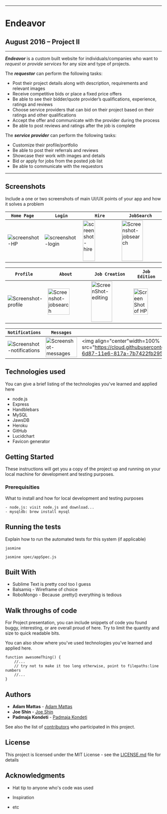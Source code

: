 ________________________________________
# Endeavor

August 2016 – Project II
---
________________________________________

***Endeavor*** is a custom built website for individuals/companies who want to *request* or *provide services* for any size and type of projects.

The ***requestor*** can perform the following tasks:  
  - Post their project details along with description, requirements and relevant images
  - Receive competitive bids or place a fixed price offers
  - Be able to see their bidder/quote provider’s qualifications, experience, ratings and reviews
  - Choose service providers that can bid on their project based on their ratings and other qualifications
  - Accept the offer and communicate with the provider during the process
  - Be able to post reviews and ratings after the job is complete

The ***service provider*** can perform the following tasks:  
  - Customize their profile/portfolio 
  - Be able to post their referrals and reviews 
  - Showcase their work with images and details
  - Bid or apply for jobs from the posted job list
  - Be able to communicate with the requestors  

________________________________________

## Screenshots
Include a one or two screenshots of main UI/UX points of your app and how it solves a problem

```Home Page ```  | ```Login``` |``` Hire ```|``` JobSearch ``` 
----|-----|----|----
<img align="center" src="https://cloud.githubusercontent.com/assets/3626203/18041375/0b213496-6d86-11e6-8781-2da013d893a7.PNG"  alt="screenshot-HP"/>|<img align="center"  src="https://cloud.githubusercontent.com/assets/3626203/18144981/5b582bbe-6f97-11e6-8e81-15b35c108603.PNG" alt="screenshot-login"/>|<img  height=130px width=60% align="center" src="https://cloud.githubusercontent.com/assets/3626203/18145036/7ee616f4-6f97-11e6-9aca-18291872cdea.png"  alt="screenshot-hire"/>|<img align="center"  height=130px width=75% src="https://cloud.githubusercontent.com/assets/3626203/18145023/6fb2c632-6f97-11e6-9342-6fb2d917fbb7.PNG" alt="Screenshot-jobsearch"/>

```Profile ```  | ```About ``` |``` Job Creation ```|``` Job Edition ``` 
----|-----|----|----
<img align="center" src="https://cloud.githubusercontent.com/assets/3626203/18145055/8bff5b52-6f97-11e6-8832-72ea934a0c79.png"  alt="Screenshot-profile"/>|<img align="center" width=75% src="https://cloud.githubusercontent.com/assets/3626203/18041521/e3b7f55a-6d87-11e6-942f-9632b34b7246.PNG" alt="Screenshot-jobsearch"/>|<img align="center" height=130px width=75% src="https://cloud.githubusercontent.com/assets/3626203/18041517/deee3836-6d87-11e6-85d2-717b603da636.png"  alt="ScreenShot-editing"/>|<img align="center" width=75% src="https://cloud.githubusercontent.com/assets/3626203/18021497/bf9fe264-6bb5-11e6-8ee3-a2e56e67d032.PNG" alt="Screen Shot of HP"/>

```Notifications ```  | ```Messages``` |``` Ratings ```|``` Requestor ``` 
----|-----|----|----
<img align="center" src="https://cloud.githubusercontent.com/assets/3626203/18041524/e7fded22-6d87-11e6-97e5-62b10f5d8507.png"  alt="Screenshot-notifications"/>|<img align="center" width=100% src="https://cloud.githubusercontent.com/assets/3626203/18041526/e9e20c90-6d87-11e6-9bd0-59ada5179e08.PNG" alt="Screenshot-messages"/>|<img align="center"width=100% src="https://cloud.githubusercontent.com/assets/3626203/18041528/eb4ea53e-6d87-11e6-817a-7b7422fb2955.png"  alt="ScreenShot-ratings"/>|<img align="center" width=100% src="https://cloud.githubusercontent.com/assets/3626203/18021497/bf9fe264-6bb5-11e6-8ee3-a2e56e67d032.PNG" alt="Screen Shot of HP"/>

## Technologies used
You can give a brief listing of the technologies you've learned and applied here
- node.js
- Express
- Handblebars
- MySQL
- JawsDB
- Heroku
- GitHub
- Lucidchart
- Favicon generator

## Getting Started

These instructions will get you a copy of the project up and running on your local machine for development and testing purposes.

### Prerequisities

What to install and how for local development and testing purposes

```
- node.js: visit node.js and download...
- mysqldb: brew install mysql

```

## Running the tests

Explain how to run the automated tests for this system (if applicable)

```
jasmine

jasmine spec/appSpec.js
```

## Built With

* Sublime Text is pretty cool too I guess
* Balsamiq - Wireframe of choice 
* RoboMongo - Because .pretty() everything is tedious

## Walk throughs of code
For Project presentation, you can include snippets of code you found buggy, interesting, or are overall proud of here.  Try to limit the quantity and size to quick readable bits.

You can also show where you've used technologies you've learned and applied here.

```
function awesomeThing() {
    //...
    // try not to make it too long otherwise, point to filepaths:line numbers
    //...
}
```

## Authors

* **Adam Mattas**  - [Adam Mattas](https://github.com/adamfader/)
* **Joe Shin**  - [Joe Shin](https://github.com/ZenofCoding/)
* **Padmaja Kondeti** -  [Padmaja Kondeti](https://github.com/PadmajaKondeti)

See also the list of [contributors](https://github.com/ZenofCoding/endeavor-project/graphs/contributors) who participated in this project.

## License

This project is licensed under the MIT License - see the [LICENSE.md](LICENSE.md) file for details


## Acknowledgments

* Hat tip to anyone who's code was used
* Inspiration

* etc
